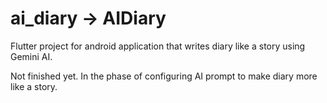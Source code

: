 # ai_diary -> AIDiary

Flutter project for android application that writes diary like a story using Gemini AI.

Not finished yet.
In the phase of configuring AI prompt to make diary more like a story.
